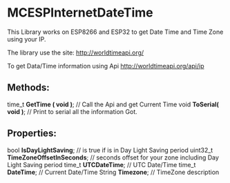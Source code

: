 # MCESPInternetDateTime
This Library works on ESP8266 and ESP32 to get Date Time and Time Zone using your IP.

The library use the site:
  http://worldtimeapi.org/
  
To get Data/Time information using Api
  http://worldtimeapi.org/api/ip
  
## Methods:
  time_t    **GetTime ( void )**; // Call the Api and get Current Time
  void      **ToSerial( void )**; // Print to serial all the information Got.
  
## Properties:
  bool                **IsDayLightSaving**; // is true if is in Day Light Saving period
  uint32_t            **TimeZoneOffsetInSeconds**; // seconds offset for your zone including Day Light Saving period
  time_t              **UTCDateTime**; // UTC Date/Time 
  time_t              **DateTime**; // Current Date/Time
  String              **Timezone**; // TimeZone description